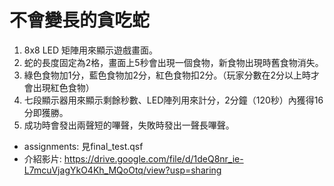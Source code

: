 # 不會變長的貪吃蛇
1. 8x8 LED 矩陣用來顯示遊戲畫面。
2. 蛇的長度固定為2格，畫面上5秒會出現一個食物，新食物出現時舊食物消失。
3. 綠色食物加1分，藍色食物加2分，紅色食物扣2分。（玩家分數在2分以上時才會出現紅色食物）
4. 七段顯示器用來顯示剩餘秒數、LED陣列用來計分，2分鐘（120秒）內獲得16分即獲勝。
5. 成功時會發出兩聲短的嗶聲，失敗時發出一聲長嗶聲。

- assignments: 見final_test.qsf
- 介紹影片: https://drive.google.com/file/d/1deQ8nr_ie-L7mcuVjagYkO4Kh_MQoOtq/view?usp=sharing
